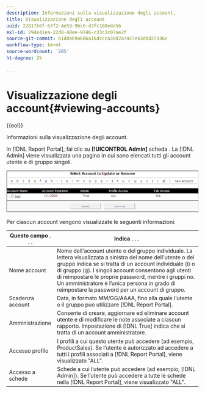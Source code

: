 ```yaml
---
description: Informazioni sulla visualizzazione degli account.
title: Visualizzazione degli account
uuid: 22817b8f-67f2-4e59-9bc6-d3fc180ede56
exl-id: 294e41ea-22d8-40ee-9746-c33c3c07ae2f
source-git-commit: b1dda69a606a16dccca30d2a74c7e63dbd27936c
workflow-type: tm+mt
source-wordcount: '205'
ht-degree: 2%

---
```


# Visualizzazione degli account{#viewing-accounts}

{{eol}}

Informazioni sulla visualizzazione degli account.

In [!DNL Report Portal], fai clic su **[!UICONTROL Admin]** scheda . La [!DNL Admin] viene visualizzata una pagina in cui sono elencati tutti gli account utente e di gruppo singoli.

![](assets/report_admintag.png)

Per ciascun account vengono visualizzate le seguenti informazioni:

| Questo campo . . . | Indica . . . |
|---|---|
| Nome account | Nome dell&#39;account utente o del gruppo individuale. La lettera visualizzata a sinistra del nome dell&#39;utente o del gruppo indica se si tratta di un account individuale (i) o di gruppo (g). I singoli account consentono agli utenti di reimpostare le proprie password, mentre i gruppi no. Un amministratore è l’unica persona in grado di reimpostare la password per un account di gruppo. |
| Scadenza account | Data, in formato MM/GG/AAAA, fino alla quale l’utente o il gruppo può utilizzare [!DNL Report Portal]. |
| Amministrazione | Consente di creare, aggiornare ed eliminare account utente e di modificare le note associate a ciascun rapporto. Impostazione di [!DNL True] indica che si tratta di un account amministratore. |
| Accesso profilo | I profili a cui questo utente può accedere (ad esempio, ProductSales). Se l’utente è autorizzato ad accedere a tutti i profili associati a [!DNL Report Portal], viene visualizzato &quot;ALL&quot;. |
| Accesso a schede | Schede a cui l’utente può accedere (ad esempio, [!DNL Admin]). Se l’utente può accedere a tutte le schede nella [!DNL Report Portal], viene visualizzato &quot;ALL&quot;. |
